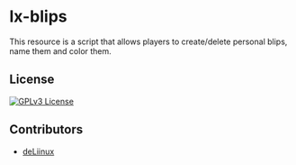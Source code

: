 # lx-blips

This resource is a script that allows players to create/delete personal blips, name them and color them. 

## License

[![GPLv3 License](https://img.shields.io/badge/License-GPL%20v3-yellow.svg)](https://opensource.org/licenses/)

## Contributors

- [deLiinux](https://upload.wikimedia.org/wikipedia/en/thumb/a/a0/Thanos%27s_snap_from_Avengers_Infinity_War.gif/330px-Thanos%27s_snap_from_Avengers_Infinity_War.gif)
